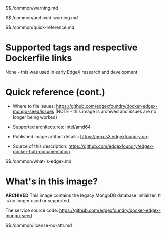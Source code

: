 $$./common/warning.md

$$./common/archived-warning.md

$$./common/quick-reference.md

# Supported tags and respective Dockerfile links

None - this was used in early EdgeX research and development

# Quick reference (cont.)

- Where to file issues: https://github.com/edgexfoundry/docker-edgex-mongo-seed/issues (NOTE - this image is archived and issues are no longer being worked)

- Supported architectures: intel/amd64

- Published image artifact details: https://nexus3.edgexfoundry.org

- Source of this description: https://github.com/edgexfoundry/edgex-docker-hub-documentation

$$./common/what-is-edgex.md

# What's in this image?

**ARCHIVED**
 This image contains the legacy MongoDB database initializer.  It is no longer used or supported.

The service source code: https://github.com/edgexfoundry/docker-edgex-mongo-seed

$$./common/license-no-attr.md

